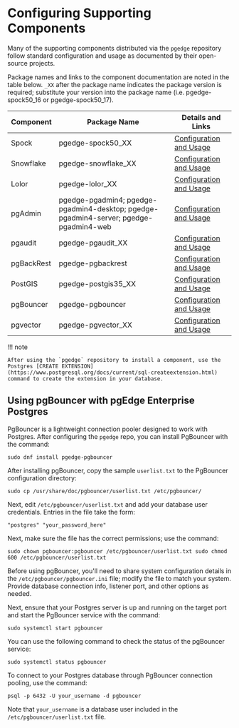 # Configuring Supporting Components

Many of the supporting components distributed via the `pgedge` repository follow standard configuration and usage as documented by their open-source projects.  

Package names and links to the component documentation are noted in the table below. `_XX` after the package name indicates the package version is required; substitute your version into the package name (i.e. pgedge-spock50_16 or pgedge-spock50_17).

| Component | Package Name | Details and Links |
|-----------|--------------|-------------------|
| Spock     | pgedge-spock50_XX | [Configuration and Usage](https://github.com/pgEdge/spock/blob/main/README.md) |
| Snowflake | pgedge-snowflake_XX | [Configuration and Usage](https://github.com/pgEdge/snowflake/blob/main/README.md) |
| Lolor     | pgedge-lolor_XX | [Configuration and Usage](https://github.com/pgEdge/lolor/blob/main/README.md) |
| pgAdmin | pgedge-pgadmin4; pgedge-pgadmin4-desktop; pgedge-pgadmin4-server; pgedge-pgadmin4-web | [Configuration and Usage](https://www.pgadmin.org/docs/) |
| pgaudit | pgedge-pgaudit_XX | [Configuration and Usage](https://github.com/pgaudit/pgaudit/blob/main/README.md) |
| pgBackRest | pgedge-pgbackrest | [Configuration and Usage](https://docs.pgedge.com/platform/managing/pgbackrest) |
| PostGIS | pgedge-postgis35_XX | [Configuration and Usage](https://postgis.net/documentation/) |
| pgBouncer | pgedge-pgbouncer | [Configuration and Usage](#using-pgbouncer-with-pgedge-enterprise-postgres) |
| pgvector | pgedge-pgvector_XX | [Configuration and Usage](https://github.com/pgvector/pgvector) |

!!! note

    After using the `pgedge` repository to install a component, use the Postgres [CREATE EXTENSION](https://www.postgresql.org/docs/current/sql-createextension.html) command to create the extension in your database.


## Using pgBouncer with pgEdge Enterprise Postgres

PgBouncer is a lightweight connection pooler designed to work with Postgres. After configuring the `pgedge` repo, you can install PgBouncer with the command:

`sudo dnf install pgedge-pgbouncer` 

After installing pgBouncer, copy the sample `userlist.txt` to the PgBouncer configuration directory:

`sudo cp /usr/share/doc/pgbouncer/userlist.txt /etc/pgbouncer/` 

Next, edit `/etc/pgbouncer/userlist.txt` and add your database user credentials. Entries in the file take the form:

`"postgres" "your_password_here"` 

Next, make sure the file has the correct permissions; use the command:

`sudo chown pgbouncer:pgbouncer /etc/pgbouncer/userlist.txt sudo chmod 600 /etc/pgbouncer/userlist.txt` 

Before using pgBouncer, you'll need to share system configuration details in the `/etc/pgbouncer/pgbouncer.ini` file; modify the file to match your system. Provide database connection info, listener port, and other options as needed.

Next, ensure that your Postgres server is up and running on the target port and start the PgBouncer service with the command:

`sudo systemctl start pgbouncer` 

You can use the following command to check the status of the pgBouncer service:

`sudo systemctl status pgbouncer` 

To connect to your Postgres database through PgBouncer connection pooling, use the command:

`psql -p 6432 -U your_username -d pgbouncer` 

Note that `your_username` is a database user included in the `/etc/pgbouncer/userlist.txt` file.